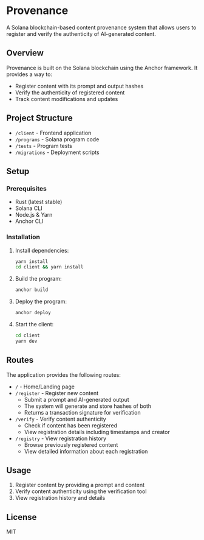 # Provenance

A Solana blockchain-based content provenance system that allows users to register and verify the authenticity of AI-generated content.

## Overview

Provenance is built on the Solana blockchain using the Anchor framework. It provides a way to:
- Register content with its prompt and output hashes
- Verify the authenticity of registered content
- Track content modifications and updates

## Project Structure

- `/client` - Frontend application
- `/programs` - Solana program code
- `/tests` - Program tests
- `/migrations` - Deployment scripts

## Setup

### Prerequisites
- Rust (latest stable)
- Solana CLI
- Node.js & Yarn
- Anchor CLI

### Installation

1. Install dependencies:
   ```bash
   yarn install
   cd client && yarn install
   ```

2. Build the program:
   ```bash
   anchor build
   ```

3. Deploy the program:
   ```bash
   anchor deploy
   ```

4. Start the client:
   ```bash
   cd client
   yarn dev
   ```

## Routes

The application provides the following routes:

- `/` - Home/Landing page
- `/register` - Register new content
  - Submit a prompt and AI-generated output
  - The system will generate and store hashes of both
  - Returns a transaction signature for verification
- `/verify` - Verify content authenticity
  - Check if content has been registered
  - View registration details including timestamps and creator
- `/registry` - View registration history
  - Browse previously registered content
  - View detailed information about each registration

## Usage

1. Register content by providing a prompt and content
2. Verify content authenticity using the verification tool
3. View registration history and details

## License

MIT
